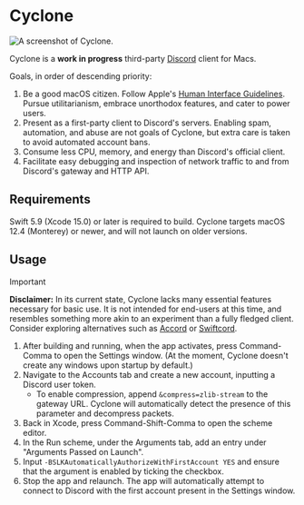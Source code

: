 # Cyclone

![A screenshot of Cyclone.](https://awo.oooooooooooooo.ooo/i/8x53t.jpg)

Cyclone is a **work in progress** third-party [Discord](https://discord.com/)
client for Macs.

Goals, in order of descending priority:

1. Be a good macOS citizen. Follow Apple's
   [Human Interface Guidelines](https://developer.apple.com/design/human-interface-guidelines/designing-for-macos).
   Pursue utilitarianism, embrace unorthodox features, and cater to power users.
1. Present as a first-party client to Discord's servers. Enabling spam,
   automation, and abuse are not goals of Cyclone, but extra care is taken to
   avoid automated account bans.
1. Consume less CPU, memory, and energy than Discord's official client.
1. Facilitate easy debugging and inspection of network traffic to and from
   Discord's gateway and HTTP API.

## Requirements

Swift 5.9 (Xcode 15.0) or later is required to build. Cyclone targets macOS 12.4
(Monterey) or newer, and will not launch on older versions.

## Usage

> [!IMPORTANT]
> **Disclaimer:** In its current state, Cyclone lacks many essential features
> necessary for basic use. It is not intended for end-users at this time, and
> resembles something more akin to an experiment than a fully fledged
> client. Consider exploring alternatives such as [Accord] or [Swiftcord].

[accord]: https://github.com/evelyneee/accord
[swiftcord]: https://github.com/SwiftcordApp/Swiftcord

1. After building and running, when the app activates, press Command-Comma to
   open the Settings window. (At the moment, Cyclone doesn't create any windows
   upon startup by default.)
1. Navigate to the Accounts tab and create a new account, inputting a Discord
   user token.
   - To enable compression, append `&compress=zlib-stream` to the gateway URL.
     Cyclone will automatically detect the presence of this parameter and
     decompress packets.
1. Back in Xcode, press Command-Shift-Comma to open the scheme editor.
1. In the Run scheme, under the Arguments tab, add an entry under "Arguments
   Passed on Launch".
1. Input `-BSLKAutomaticallyAuthorizeWithFirstAccount YES` and ensure that the
   argument is enabled by ticking the checkbox.
1. Stop the app and relaunch. The app will automatically attempt to connect to
   Discord with the first account present in the Settings window.
